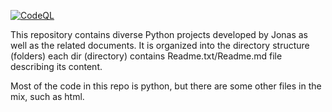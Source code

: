 [![CodeQL](https://github.com/jonahmakowski/pyWrskp/actions/workflows/codeql-analysis.yml/badge.svg?branch=main)](https://github.com/jonahmakowski/pyWrskp/actions/workflows/codeql-analysis.yml)

This repository contains diverse Python projects developed by Jonas as well as the related documents. It is organized into the directory structure (folders) each dir (directory) contains Readme.txt/Readme.md file describing its content.

Most of the code in this repo is python, but there are some other files in the mix, such as html.

